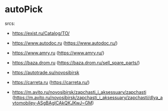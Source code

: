 # autoPick


srcs:
 - https://exist.ru/Catalog/TO/

 - https://www.autodoc.ru (https://www.autodoc.ru/)

 - https://www.amry.ru (https://www.amry.ru/)

 - https://baza.drom.ru (https://baza.drom.ru/sell_spare_parts/)

 - https://autotrade.su/novosibirsk

 - https://carreta.ru (https://carreta.ru/)

 - https://m.avito.ru/novosibirsk/zapchasti_i_aksessuary/zapchasti (https://m.avito.ru/novosibirsk/zapchasti_i_aksessuary/zapchasti/dlya_avtomobiley-ASgBAgICAkQKJKwJ~GM)
   
